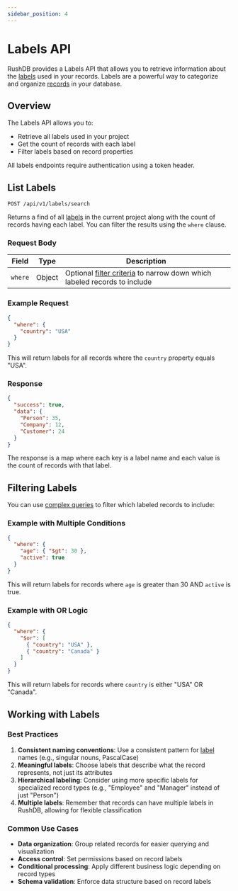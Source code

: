 ```yaml
---
sidebar_position: 4
---
```


# Labels API

RushDB provides a Labels API that allows you to retrieve information about the [labels](../concepts/labels.md) used in your records. Labels are a powerful way to categorize and organize [records](../concepts/records.md) in your database.

## Overview

The Labels API allows you to:
- Retrieve all labels used in your project
- Get the count of records with each label
- Filter labels based on record properties

All labels endpoints require authentication using a token header.

## List Labels

```http
POST /api/v1/labels/search
```

Returns a find of all [labels](../concepts/labels.md) in the current project along with the count of records having each label. You can filter the results using the `where` clause.

### Request Body

| Field     | Type   | Description |
|-----------|--------|-------------|
| `where`   | Object | Optional [filter criteria](../concepts/search/introduction.md) to narrow down which labeled records to include |

### Example Request

```json
{
  "where": {
    "country": "USA"
  }
}
```

This will return labels for all records where the `country` property equals "USA".

### Response

```json
{
  "success": true,
  "data": {
    "Person": 35,
    "Company": 12,
    "Customer": 24
  }
}
```

The response is a map where each key is a label name and each value is the count of records with that label.

## Filtering Labels

You can use [complex queries](../concepts/search/introduction.md) to filter which labeled records to include:

### Example with Multiple Conditions

```json
{
  "where": {
    "age": { "$gt": 30 },
    "active": true
  }
}
```

This will return labels for records where `age` is greater than 30 AND `active` is true.

### Example with OR Logic

```json
{
  "where": {
    "$or": [
      { "country": "USA" },
      { "country": "Canada" }
    ]
  }
}
```

This will return labels for records where `country` is either "USA" OR "Canada".

## Working with Labels

### Best Practices

1. **Consistent naming conventions**: Use a consistent pattern for [label](../concepts/labels.md) names (e.g., singular nouns, PascalCase)
2. **Meaningful labels**: Choose labels that describe what the record represents, not just its attributes
3. **Hierarchical labeling**: Consider using more specific labels for specialized record types (e.g., "Employee" and "Manager" instead of just "Person")
4. **Multiple labels**: Remember that records can have multiple labels in RushDB, allowing for flexible classification

### Common Use Cases

- **Data organization**: Group related records for easier querying and visualization
- **Access control**: Set permissions based on record labels
- **Conditional processing**: Apply different business logic depending on record types
- **Schema validation**: Enforce data structure based on record labels
